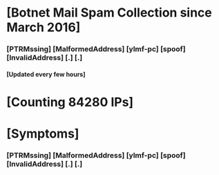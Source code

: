 # [Botnet Mail Spam Collection since March 2016]
### [PTRMssing] [MalformedAddress] [ylmf-pc] [spoof] [InvalidAddress] [.] [.]
#### [Updated every few hours]

# [Counting 84280 IPs]

# [Symptoms] 
###   [PTRMssing] [MalformedAddress] [ylmf-pc] [spoof] [InvalidAddress] [.] [.]
